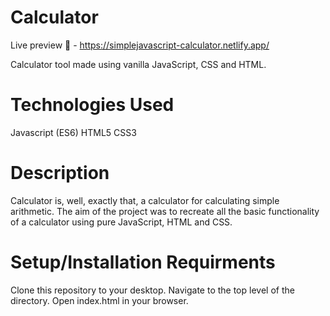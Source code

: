 # Calculator

Live preview 🚀 - https://simplejavascript-calculator.netlify.app/

Calculator tool made using vanilla JavaScript, CSS and HTML.

# Technologies Used

Javascript (ES6)
HTML5
CSS3

# Description

Calculator is, well, exactly that, a calculator for calculating simple arithmetic. The aim of the project was to recreate all the basic functionality of a calculator using pure JavaScript, HTML and CSS.

# Setup/Installation Requirments

Clone this repository to your desktop.
Navigate to the top level of the directory.
Open index.html in your browser.
